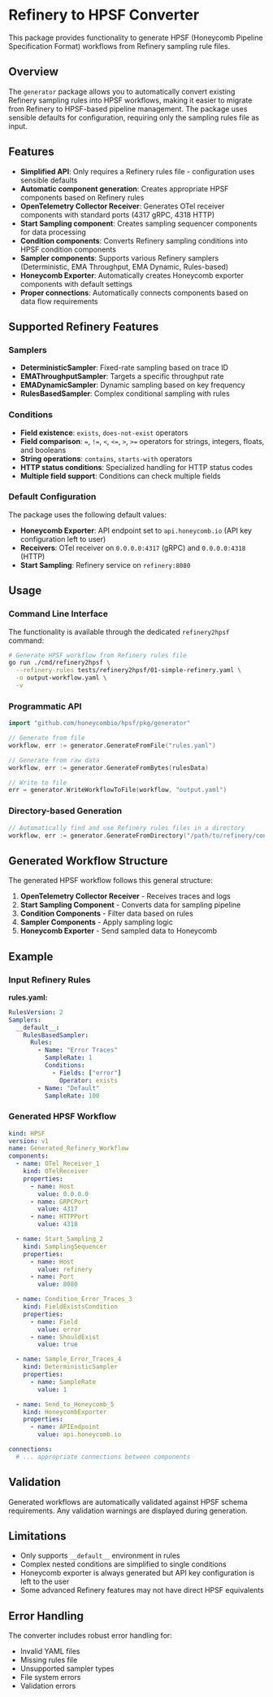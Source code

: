 # Refinery to HPSF Converter

This package provides functionality to generate HPSF (Honeycomb Pipeline Specification Format) workflows from Refinery sampling rule files.

## Overview

The `generator` package allows you to automatically convert existing Refinery sampling rules into HPSF workflows, making it easier to migrate from Refinery to HPSF-based pipeline management. The package uses sensible defaults for configuration, requiring only the sampling rules file as input.

## Features

- **Simplified API**: Only requires a Refinery rules file - configuration uses sensible defaults
- **Automatic component generation**: Creates appropriate HPSF components based on Refinery rules
- **OpenTelemetry Collector Receiver**: Generates OTel receiver components with standard ports (4317 gRPC, 4318 HTTP)
- **Start Sampling component**: Creates sampling sequencer components for data processing
- **Condition components**: Converts Refinery sampling conditions into HPSF condition components
- **Sampler components**: Supports various Refinery samplers (Deterministic, EMA Throughput, EMA Dynamic, Rules-based)
- **Honeycomb Exporter**: Automatically creates Honeycomb exporter components with default settings
- **Proper connections**: Automatically connects components based on data flow requirements

## Supported Refinery Features

### Samplers
- **DeterministicSampler**: Fixed-rate sampling based on trace ID
- **EMAThroughputSampler**: Targets a specific throughput rate
- **EMADynamicSampler**: Dynamic sampling based on key frequency
- **RulesBasedSampler**: Complex conditional sampling with rules

### Conditions
- **Field existence**: `exists`, `does-not-exist` operators
- **Field comparison**: `=`, `!=`, `<`, `<=`, `>`, `>=` operators for strings, integers, floats, and booleans
- **String operations**: `contains`, `starts-with` operators
- **HTTP status conditions**: Specialized handling for HTTP status codes
- **Multiple field support**: Conditions can check multiple fields

### Default Configuration
The package uses the following default values:
- **Honeycomb Exporter**: API endpoint set to `api.honeycomb.io` (API key configuration left to user)
- **Receivers**: OTel receiver on `0.0.0.0:4317` (gRPC) and `0.0.0.0:4318` (HTTP)
- **Start Sampling**: Refinery service on `refinery:8080`

## Usage

### Command Line Interface

The functionality is available through the dedicated `refinery2hpsf` command:

```bash
# Generate HPSF workflow from Refinery rules file
go run ./cmd/refinery2hpsf \
  --refinery-rules tests/refinery2hpsf/01-simple-refinery.yaml \
  -o output-workflow.yaml \
  -v
```

### Programmatic API

```go
import "github.com/honeycombio/hpsf/pkg/generator"

// Generate from file
workflow, err := generator.GenerateFromFile("rules.yaml")

// Generate from raw data
workflow, err := generator.GenerateFromBytes(rulesData)

// Write to file
err = generator.WriteWorkflowToFile(workflow, "output.yaml")
```

### Directory-based Generation

```go
// Automatically find and use Refinery rules files in a directory
workflow, err := generator.GenerateFromDirectory("/path/to/refinery/configs")
```

## Generated Workflow Structure

The generated HPSF workflow follows this general structure:

1. **OpenTelemetry Collector Receiver** - Receives traces and logs
2. **Start Sampling Component** - Converts data for sampling pipeline
3. **Condition Components** - Filter data based on rules
4. **Sampler Components** - Apply sampling logic
5. **Honeycomb Exporter** - Send sampled data to Honeycomb

## Example

### Input Refinery Rules

**rules.yaml:**
```yaml
RulesVersion: 2
Samplers:
  __default__:
    RulesBasedSampler:
      Rules:
        - Name: "Error Traces"
          SampleRate: 1
          Conditions:
            - Fields: ["error"]
              Operator: exists
        - Name: "Default"
          SampleRate: 100
```

### Generated HPSF Workflow

```yaml
kind: HPSF
version: v1
name: Generated_Refinery_Workflow
components:
  - name: OTel_Receiver_1
    kind: OTelReceiver
    properties:
      - name: Host
        value: 0.0.0.0
      - name: GRPCPort
        value: 4317
      - name: HTTPPort
        value: 4318

  - name: Start_Sampling_2
    kind: SamplingSequencer
    properties:
      - name: Host
        value: refinery
      - name: Port
        value: 8080

  - name: Condition_Error_Traces_3
    kind: FieldExistsCondition
    properties:
      - name: Field
        value: error
      - name: ShouldExist
        value: true

  - name: Sample_Error_Traces_4
    kind: DeterministicSampler
    properties:
      - name: SampleRate
        value: 1

  - name: Send_to_Honeycomb_5
    kind: HoneycombExporter
    properties:
      - name: APIEndpoint
        value: api.honeycomb.io

connections:
  # ... appropriate connections between components
```

## Validation

Generated workflows are automatically validated against HPSF schema requirements. Any validation warnings are displayed during generation.

## Limitations

- Only supports `__default__` environment in rules
- Complex nested conditions are simplified to single conditions
- Honeycomb exporter is always generated but API key configuration is left to the user
- Some advanced Refinery features may not have direct HPSF equivalents

## Error Handling

The converter includes robust error handling for:
- Invalid YAML files
- Missing rules file
- Unsupported sampler types
- File system errors
- Validation errors
